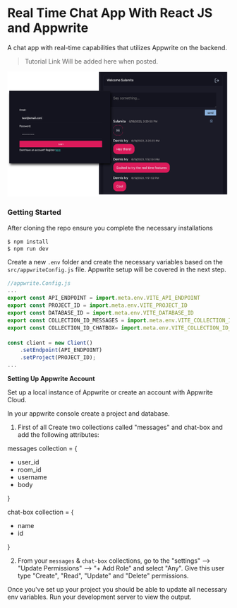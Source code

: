 # Real Time Chat App With React JS and Appwrite

A chat app with real-time capabilities that utilizes Appwrite on the backend.

> Tutorial Link Will be added here when posted.

<img src="images/demo.png"/>

### Getting Started

After cloning the repo ensure you complete the necessary installations

```
$ npm install
$ npm run dev
```

Create a new `.env` folder and create the necessary variables based on the `src/appwriteConfig.js` file. Appwrite setup will be covered in the next step.

```js
//appwrite.Config.js
...
export const API_ENDPOINT = import.meta.env.VITE_API_ENDPOINT
export const PROJECT_ID = import.meta.env.VITE_PROJECT_ID
export const DATABASE_ID = import.meta.env.VITE_DATABASE_ID
export const COLLECTION_ID_MESSAGES = import.meta.env.VITE_COLLECTION_ID_MESSAGES
export const COLLECTION_ID_CHATBOX= import.meta.env.VITE_COLLECTION_ID_CHATBOX

const client = new Client()
    .setEndpoint(API_ENDPOINT)
    .setProject(PROJECT_ID);
...
```

**Setting Up Appwrite Account**

Set up a local instance of Appwrite or create an account with Appwrite Cloud.

In your appwrite console create a project and database.

1. First of all Create two collections called "messages" and chat-box and add the following attributes:

messages collection = {

- user_id
- room_id
- username
- body

}

chat-box collection = {

- name
- id

}

2. From your `messages` & `chat-box` collections, go to the "settings" --> "Update Permissions" --> "+ Add Role" and select "Any". Give this user type "Create", "Read", "Update" and "Delete" permissions.

Once you've set up your project you should be able to update all necessary env variables.
Run your development server to view the output.
